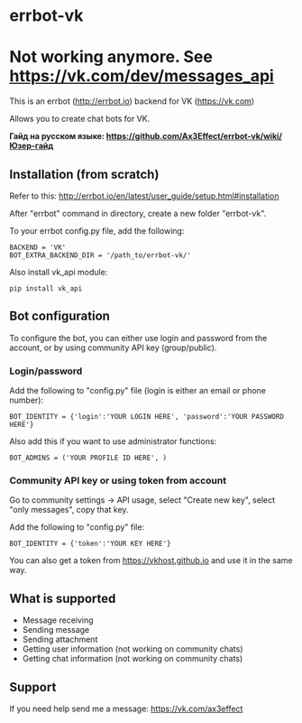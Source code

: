 errbot-vk
======

# Not working anymore. See https://vk.com/dev/messages_api 

This is an errbot (http://errbot.io) backend for VK (https://vk.com)

Allows you to create chat bots for VK.

__Гайд на русском языке: https://github.com/Ax3Effect/errbot-vk/wiki/Юзер-гайд__

## Installation (from scratch)

Refer to this:
http://errbot.io/en/latest/user_guide/setup.html#installation

After "errbot" command in directory, create a new folder "errbot-vk".

To your errbot config.py file, add the following:
```
BACKEND = 'VK'
BOT_EXTRA_BACKEND_DIR = '/path_to/errbot-vk/'
```

Also install vk_api module:
```
pip install vk_api
```

## Bot configuration

To configure the bot, you can either use login and password from the account, or by using community API key (group/public).

### Login/password

Add the following to "config.py" file (login is either an email or phone number):

```
BOT_IDENTITY = {'login':'YOUR LOGIN HERE', 'password':'YOUR PASSWORD HERE'}
```

Also add this if you want to use administrator functions:
```
BOT_ADMINS = ('YOUR PROFILE ID HERE', )
```

### Community API key or using token from account

Go to community settings -> API usage, select "Create new key", select "only messages", copy that key.

Add the following to "config.py" file:
```
BOT_IDENTITY = {'token':'YOUR KEY HERE'}
```

You can also get a token from https://vkhost.github.io and use it in the same way.

## What is supported
* Message receiving
* Sending message
* Sending attachment
* Getting user information (not working on community chats)
* Getting chat information (not working on community chats)

## Support

If you need help send me a message: https://vk.com/ax3effect
